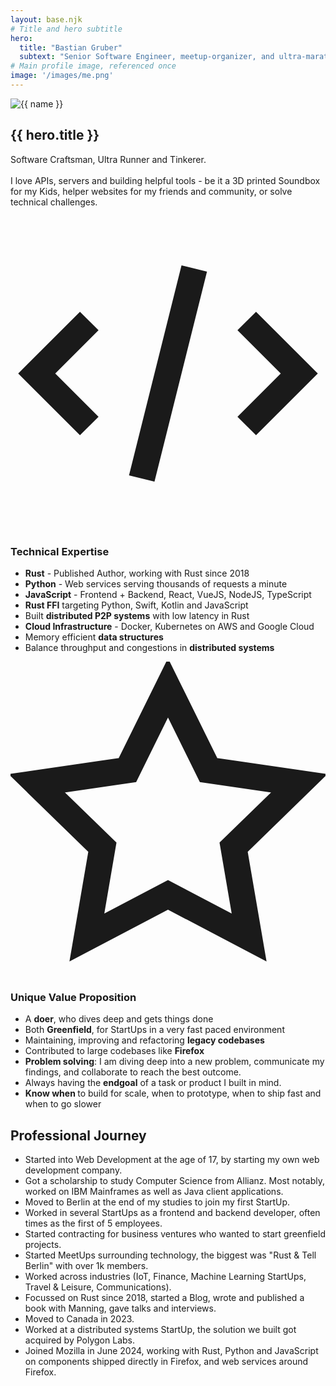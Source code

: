 ```yaml
---
layout: base.njk
# Title and hero subtitle
hero:
  title: "Bastian Gruber"
  subtext: "Senior Software Engineer, meetup-organizer, and ultra-marathon enthusiast living on Nova Scotia’s South Shore."
# Main profile image, referenced once
image: '/images/me.png'
---
```

<section class="about-hero">
  <div class="about-hero__content">
      <img src="{{ image }}" alt="{{ name }}" class="about__image">
    <h1 class="about-hero__title">{{ hero.title }}</h1>
    <p class="about-hero__description">
        Software Craftsman, Ultra Runner and Tinkerer. <br /><br />I love APIs, servers and building helpful tools - be it a 3D printed Soundbox for my Kids, helper websites for my friends and community, or solve technical challenges.
    </p>
  </div>
</section>
<section class="about-skills">
  <div class="about-skills__container">
    <div class="skills-grid">
      <!-- Technical Expertise Card -->
      <div class="skill-card">
        <div class="skill-card__header">
          <svg class="skill-card__icon" viewBox="0 0 24 24" fill="none" stroke="currentColor" stroke-width="2">
            <path d="M10 20l4-16m4 4l4 4-4 4M6 16l-4-4 4-4"/>
          </svg>
          <h3 class="skill-card__title">Technical Expertise</h3>
        </div>
        <ul class="skill-card__list">
          <li><strong>Rust</strong> - Published Author, working with Rust since 2018</li>
          <li><strong>Python</strong> - Web services serving thousands of requests a minute</li>
          <li><strong>JavaScript</strong> - Frontend + Backend, React, VueJS, NodeJS, TypeScript</li>
          <li><strong>Rust FFI</strong> targeting Python, Swift, Kotlin and JavaScript</li>
          <li>Built <strong>distributed P2P systems</strong> with low latency in Rust</li>
          <li><strong>Cloud Infrastructure</strong> - Docker, Kubernetes on AWS and Google Cloud</li>
          <li>Memory efficient <strong>data structures</strong></li>
          <li>Balance throughput and congestions in <strong>distributed systems</strong></li>
        </ul>
      </div>
      <!-- Unique Value Proposition Card -->
      <div class="skill-card">
        <div class="skill-card__header">
          <svg class="skill-card__icon" viewBox="0 0 24 24" fill="none" stroke="currentColor" stroke-width="2">
            <path d="M12 2l3.09 6.26L22 9.27l-5 4.87 1.18 6.88L12 17.77l-6.18 3.25L7 14.14 2 9.27l6.91-1.01L12 2z"/>
          </svg>
          <h3 class="skill-card__title">Unique Value Proposition</h3>
        </div>
        <ul class="skill-card__list">
          <li>A <strong>doer</strong>, who dives deep and gets things done</li>
          <li>Both <strong>Greenfield</strong>, for StartUps in a very fast paced environment</li>
          <li>Maintaining, improving and refactoring <strong>legacy codebases</strong></li>
          <li>Contributed to large codebases like <strong>Firefox</strong></li>
          <li><strong>Problem solving</strong>: I am diving deep into a new problem, communicate my findings, and collaborate to reach the best outcome.</li>
          <li>Always having the <strong>endgoal</strong> of a task or product I built in mind.</li>
          <li> <strong>Know when </strong> to build for scale, when to prototype, when to ship fast and when to go slower</li>
        </ul>
      </div>
    </div>
  </div>
</section>
<section class="about-content">
  <div class="about-content__container">
    <h2>Professional Journey</h2>
    <ul class="about-journey">
      <li>Started into Web Development at the age of 17, by starting my own web development company.</li>
      <li>Got a scholarship to study Computer Science from Allianz. Most notably, worked on IBM Mainframes as well as Java client applications.</li>
      <li>Moved to Berlin at the end of my studies to join my first StartUp.</li>
      <li>Worked in several StartUps as a frontend and backend developer, often times as the first of 5 employees.</li>
      <li>Started contracting for business ventures who wanted to start greenfield projects.</li>
      <li>Started MeetUps surrounding technology, the biggest was "Rust & Tell Berlin" with over 1k members.</li>
      <li>Worked across industries (IoT, Finance, Machine Learning StartUps, Travel & Leisure, Communications).</li>
      <li>Focussed on Rust since 2018, started a Blog, wrote and published a book with Manning, gave talks and interviews.</li>
      <li>Moved to Canada in 2023.</li>
      <li>Worked at a distributed systems StartUp, the solution we built got acquired by Polygon Labs.</li>
      <li>Joined Mozilla in June 2024, working with Rust, Python and JavaScript on components shipped directly in Firefox, and web services around Firefox.</li>
    </ul>
  </div>
</section>

